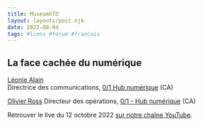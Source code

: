 ```yaml
---
title: MuseumXTD
layout: layouts/post.njk
date: 2022-08-04
tags: #liens #forum #francais
---
```

## La face cachée du numérique

[Léonie Alain](https://www.linkedin.com/in/leonie-alain-23202571/)  
Directrice des communications,  [0/1 Hub numérique](https://www.hub01.org/) (CA)

[Olivier Ross](https://ca.linkedin.com/in/olivier-ross-b6009854)
Directeur des opérations, [0/1 - Hub numérique]() (CA)

  
Retrouver le live du 12 octobre 2022 [sur notre chaîne YouTube](https://www.youtube.com/channel/UCTZJM5WsXDkH8QgMdACUNyw).  